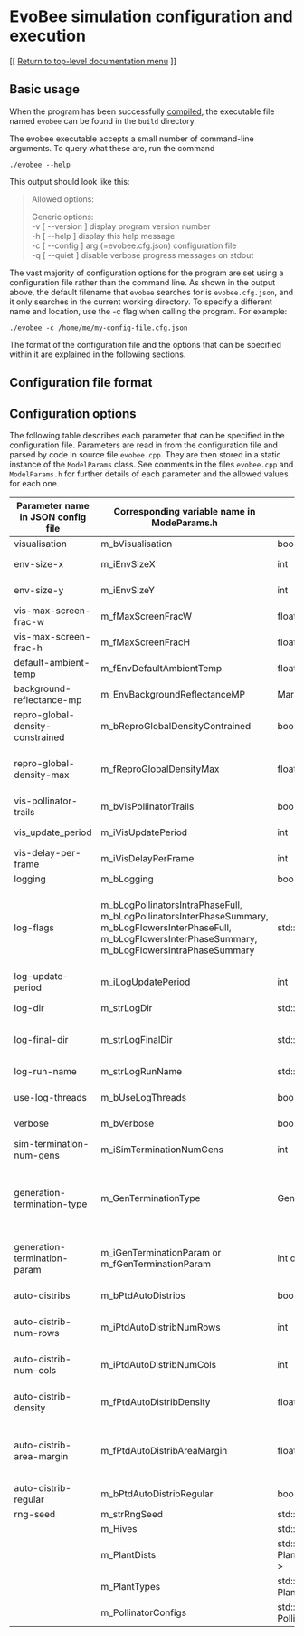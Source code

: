 # EvoBee simulation configuration and execution

[[ [Return to top-level documentation menu](../../README.md) ]]

## Basic usage

When the program has been successfully [compiled](evobee-install.md), the executable file named `evobee` can be found in the `build` directory.

The evobee executable accepts a small number of command-line arguments. To query what these are, run the command

    ./evobee --help

This output should look like this:

>  Allowed options:      
>  
> Generic options:  
> -v [ --version ] display program version number  
> -h [ --help ] display this help message  
> -c [ --config ] arg (=evobee.cfg.json) configuration file  
> -q [ --quiet ] disable verbose progress messages on stdout

The vast majority of configuration options for the program are set using a configuration file rather than the command line. As shown in the output above, the default filename that `evobee` searches for is `evobee.cfg.json`, and it only searches in the current working directory. To specify a different name and location, use the -c flag when calling the program. For example:

    ./evobee -c /home/me/my-config-file.cfg.json

The format of the configuration file and the options that can be specified within it are explained in the following sections.

## Configuration file format

## Configuration options

The following table describes each parameter that can be specified in the configuration file. Parameters are read in from the configuration file and parsed by code in source file `evobee.cpp`. They are then stored in a static instance of the `ModelParams` class. See comments in the files `evobee.cpp` and `ModelParams.h` for further details of each parameter and the allowed values for each one.

|Parameter name in JSON config file|Corresponding variable name in ModeParams.h|Type of variable|Description|
 |---|---|---|---|  
|visualisation|m_bVisualisation|bool|Use visualiation for this run?|  
|env-size-x|m_iEnvSizeX|int|Environment size (num patches) in x direction|  
|env-size-y|m_iEnvSizeY|int|Environment size (num patches) in y direction|  
|vis-max-screen-frac-w|m_fMaxScreenFracW|float|Max fraction of screen size for vis window width|  
|vis-max-screen-frac-h|m_fMaxScreenFracH|float|Max fraction of screen size for vis window height|  
|default-ambient-temp|m_fEnvDefaultAmbientTemp|float|Default ambient temperature for all Patches (in Celsius)|  
|background-reflectance-mp|m_EnvBackgroundReflectanceMP|MarkerPoint|Default background reflectance Marker Point for each Patch|  
|repro-global-density-constrained|m_bReproGlobalDensityContrained|bool|During a reproduction cycle, is global plant density constrained?|  
|repro-global-density-max|m_fReproGlobalDensityMax|float|If m_bReproGlobalDensityContrained, what is the maximum allowed density?|  
|vis-pollinator-trails|m_bVisPollinatorTrails|bool|Display trails of pollinators' past movements?|  
|vis_update_period|m_iVisUpdatePeriod|int|Number of model steps between each update of visualisation|  
|vis-delay-per-frame|m_iVisDelayPerFrame|int|Specifies a delay (in ms) per frame of the visualisation code|  
|logging|m_bLogging|bool|Is logging required for this run?|  
|log-flags|m_bLogPollinatorsIntraPhaseFull, m_bLogPollinatorsInterPhaseSummary, m_bLogFlowersInterPhaseFull, m_bLogFlowersInterPhaseSummary, m_bLogFlowersIntraPhaseSummary|std::string|Flags to control logging functionality (Q=PollinatorsIntraPhaseFull, p=PollinatorsInterPhaseSummary, F=FlowersInterPhaseFull, f=FlowersInterPhaseSummary, g=FlowersIntraPhaseSummary)|
|log-update-period|m_iLogUpdatePeriod|int|Number of model steps between each update of logger|  
|log-dir|m_strLogDir|std::string|Directory name for logging output during a run|  
|log-final-dir|m_strLogFinalDir|std::string|Directory to which to move all log files at end of run (if blank, files are kept in m_strLogDir)|  
|log-run-name|m_strLogRunName|std::string|Run name to be used as prefix for log filenames|  
|use-log-threads|m_bUseLogThreads|bool|Use a separate thread for writing log files?|  
|verbose|m_bVerbose|bool|Should progress messages be printed on stdout?|
|sim-termination-num-gens|m_iSimTerminationNumGens|int|Terminate run after this number of generations|  
|generation-termination-type|m_GenTerminationType|GenTerminationType|Method used to define termination criterion for a generation. Allowed values: num-sim-steps, num-pollinator-steps, pollinated-fraction, pollinated-fraction-all, pollinated-fraction-species1.|  
|generation-termination-param|m_iGenTerminationParam or m_fGenTerminationParam|int or float|Parameter associated with m_GenTerminationType (type of param depends on value of generation-termination-type)|  
|auto-distribs|m_bPtdAutoDistribs|bool|Use auto-generation tool for Plant Type Distributions?|  
|auto-distrib-num-rows |m_iPtdAutoDistribNumRows|int|PlantTypeDistribution auto-generation number of rows of areas to generate|  
|auto-distrib-num-cols|m_iPtdAutoDistribNumCols|int|PlantTypeDistribution auto-generation number of columns of areas to generate|  
|auto-distrib-density|m_fPtdAutoDistribDensity|float|PlantTypeDistribution auto-generation density of plants in each area|  
|auto-distrib-area-margin|m_fPtdAutoDistribAreaMargin|float|PlantTypeDistribution auto-generation margin without flowers in each area (expressed in percentage of area's smaller side length)|  
|auto-distrib-regular|m_bPtdAutoDistribRegular|bool|Are the patches distributed in a regular or stockastic pattern?|
|rng-seed|m_strRngSeed|std::string|Seed string used to seeed RNG|  
| |m_Hives|std::vector\< HiveConfig \>|Configuration info for each hive|  
| |m_PlantDists|std::vector\< PlantTypeDistributionConfig \>|Config of plant distributions|  
| |m_PlantTypes|std::vector\< PlantTypeConfig \>|Config of plant types|  
| |m_PollinatorConfigs|std::vector\< PollinatorConfig \>|Config info for pollinator types|


<!--stackedit_data:
eyJoaXN0b3J5IjpbMTMwMjI1NzQwOSwtMTA4NTI1NjIxOSwxMz
A3NDc3NjI5LC0xODUxOTA0MDk0LC0yMDk2OTY3Mzc3LC0xNzQ1
NDQ3MDQ0LDQ2MTcyODUyMiwtMTE2MjgxOTU4OCwyMDU2NDUwMz
Y1XX0=
-->